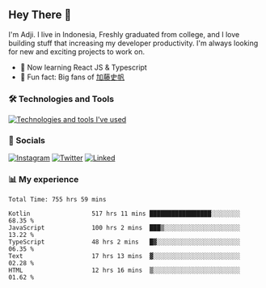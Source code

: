 ## Hey There 👋
I'm Adji. I live in Indonesia, Freshly graduated from college, and I love building stuff that increasing my developer productivity. I'm always looking for new and exciting projects to work on.

- 🌱 Now learning React JS & Typescript
- 🐻 Fun fact: Big fans of [加藤史帆](https://www.instagram.com/katoshi.official/)

### 🛠️ Technologies and Tools
[![Technologies and tools I've used](https://skillicons.dev/icons?i=js,ts,html,css,php,kotlin,tailwind,bootstrap,next,mysql,firebase,vercel,vscode,androidstudio,bash,git,postman,figma,docker,linux&perline=10)](#)

### 💬 Socials
[![Instagram](https://skillicons.dev/icons?i=instagram)](https://www.instagram.com/yusufadji99/)
[![Twitter](https://skillicons.dev/icons?i=twitter)](https://twitter.com/frelein_asli)
[![Linked](https://skillicons.dev/icons?i=linkedin)](https://www.linkedin.com/in/yusuf-bhaskara-adji/)

### 📊 My experience

<!--START_SECTION:waka-->

```javascript,typescript,kotlin
Total Time: 755 hrs 59 mins

Kotlin                 517 hrs 11 mins █████████████████░░░░░░░░   68.35 %
JavaScript             100 hrs 2 mins  ███▒░░░░░░░░░░░░░░░░░░░░░   13.22 %
TypeScript             48 hrs 2 mins   █▓░░░░░░░░░░░░░░░░░░░░░░░   06.35 %
Text                   17 hrs 13 mins  ▓░░░░░░░░░░░░░░░░░░░░░░░░   02.28 %
HTML                   12 hrs 16 mins  ▒░░░░░░░░░░░░░░░░░░░░░░░░   01.62 %
```

<!--END_SECTION:waka-->
